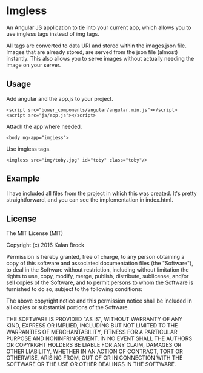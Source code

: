 # Imgless

An Angular JS application to tie into your current app, which allows you to use imgless tags instead of img tags.

All <imgless> tags are converted to data URI and stored within the images.json file.  Images that are already stored, are served from the json file (almost) instantly.  This also allows you to serve images without actually needing the image on your server.

## Usage

Add angular and the app.js to your project.

```
<script src="bower_components/angular/angular.min.js"></script>
<script src="js/app.js"></script>
```

Attach the app where needed.

```
<body ng-app="imgLess">
```

Use imgless tags.

```
<imgless src="img/toby.jpg" id="toby" class="toby"/>
```

## Example

I have included all files from the project in which this was created.  It's pretty straightforward, and you can see the implementation in index.html.

## License

The MIT License (MIT)

Copyright (c) 2016 Kalan Brock

Permission is hereby granted, free of charge, to any person obtaining a copy
of this software and associated documentation files (the "Software"), to deal
in the Software without restriction, including without limitation the rights
to use, copy, modify, merge, publish, distribute, sublicense, and/or sell
copies of the Software, and to permit persons to whom the Software is
furnished to do so, subject to the following conditions:

The above copyright notice and this permission notice shall be included in
all copies or substantial portions of the Software.

THE SOFTWARE IS PROVIDED "AS IS", WITHOUT WARRANTY OF ANY KIND, EXPRESS OR
IMPLIED, INCLUDING BUT NOT LIMITED TO THE WARRANTIES OF MERCHANTABILITY,
FITNESS FOR A PARTICULAR PURPOSE AND NONINFRINGEMENT. IN NO EVENT SHALL THE
AUTHORS OR COPYRIGHT HOLDERS BE LIABLE FOR ANY CLAIM, DAMAGES OR OTHER
LIABILITY, WHETHER IN AN ACTION OF CONTRACT, TORT OR OTHERWISE, ARISING FROM,
OUT OF OR IN CONNECTION WITH THE SOFTWARE OR THE USE OR OTHER DEALINGS IN
THE SOFTWARE.
